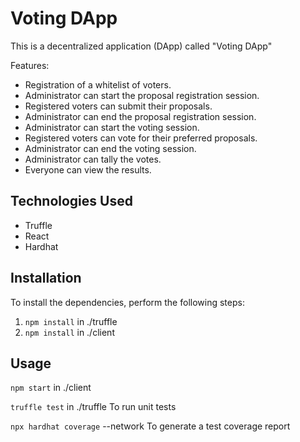 # Voting DApp

This is a decentralized application (DApp) called "Voting DApp"

Features: 
- Registration of a whitelist of voters.
- Administrator can start the proposal registration session.
- Registered voters can submit their proposals.
- Administrator can end the proposal registration session.
- Administrator can start the voting session.
- Registered voters can vote for their preferred proposals.
- Administrator can end the voting session.
- Administrator can tally the votes.
- Everyone can view the results.

## Technologies Used

- Truffle
- React
- Hardhat

## Installation

To install the dependencies, perform the following steps:

1. `npm install` in ./truffle
2. `npm install` in ./client

## Usage

`npm start` in ./client

`truffle test` in ./truffle  To run unit tests 

`npx hardhat coverage` --network To generate a test coverage report

